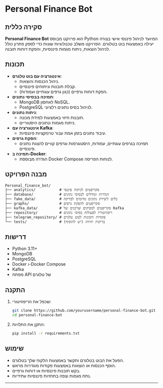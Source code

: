 # Personal Finance Bot

## סקירה כללית
**Personal Finance Bot** הוא פרויקט מבוסס Python המיועד לניהול פיננסי אישי בצורה יעילה באמצעות בוט בטלגרם. הפרויקט משלב טכנולוגיות שונות כדי לספק פתרון כולל לניהול הוצאות, ניתוח מגמות פיננסיות, והפקת דוחות תובנה.

## תכונות
- **אינטגרציה עם בוט טלגרם**:
  - ניהול הכנסות והוצאות.
  - קבלת תובנות וניתוחים פיננסיים.
  - הפקת דוחות גרפיים (כגון גרפים עוגתיים ועמודות).
- **תמיכה בבסיסי נתונים**:
  - MongoDB לאחסון NoSQL.
  - PostgreSQL לניהול בסיס נתונים רלציוני.
- **ניתוח נתונים**:
  - תובנות חיזוי באמצעות למידת מכונה.
  - ניתוח מגמות ונתונים היסטוריים.
- **אינטגרציה עם Kafka**:
  - עיבוד נתונים בזמן אמת עבור טרנזקציות פיננסיות.
- **הפקת גרפים**:
  - תמיכה בגרפים עוגתיים, עמודות, היסטוגרמות וגרפים קוויים להצגת נתונים פיננסיים.
- **תמיכה ב-Docker**:
  - הגדרה מבוססת Docker Compose לנוחות הפריסה.

## מבנה הפרויקט
```
Personal_finance_bot/
├── analytics/           # סקריפטים לניתוח פיננסי
├── database/            # הגדרות ומודלים לבסיסי נתונים
├── fake_data/           # כלים ליצירת נתונים מדומים לבדיקה
├── graphs/              # סקריפטים להפקת גרפים
├── kafka_data/          # סקריפטים למפיקים וצרכנים של Kafka
├── repository/          # ריפוזיטוריז לפעולות בסיסי נתונים
├── telegram_repository/ # פקודות ותכונות לבוט טלגרם
└── tests/               # בדיקות יחידה (יש להוסיף)
```

## דרישות
- Python 3.11+
- MongoDB
- PostgreSQL
- Docker ו-Docker Compose
- Kafka
- מפתח API של טלגרם

## התקנה
1. שכפל את הריפוזיטורי:
   ```bash
   git clone https://github.com/yourusername/personal-finance-bot.git
   cd personal-finance-bot
   ```
2. התקן את התלויות:
   ```bash
   pip install -r requirements.txt
   ```


## שימוש
- הפעל את הבוט בטלגרם ותקשר באמצעות הלקוח שלך בטלגרם.
- הוסף הכנסות או הוצאות באמצעות פקודות מוגדרות מראש.
- בקש תובנות פיננסיות או דוחות גרפיים.
- נתח מגמות וצפה בתחזיות פיננסיות עתידיות.


---
